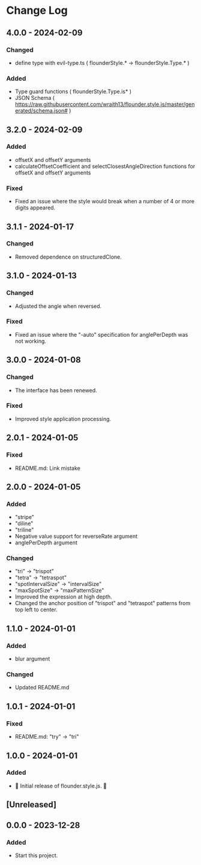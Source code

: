 # Change Log

## 4.0.0 - 2024-02-09

### Changed

- define type with evil-type.ts ( flounderStyle.* -> flounderStyle.Type.* )

### Added

- Type guard functions ( flounderStyle.Type.is* )
- JSON Schema ( https://raw.githubusercontent.com/wraith13/flounder.style.js/master/generated/schema.json# )

## 3.2.0 - 2024-02-09

### Added

- offsetX and offsetY arguments
- calculateOffsetCoefficient and selectClosestAngleDirection functions for offsetX and offsetY arguments

### Fixed

- Fixed an issue where the style would break when a number of 4 or more digits appeared.

## 3.1.1 - 2024-01-17

### Changed

- Removed dependence on structuredClone.

## 3.1.0 - 2024-01-13

### Changed

- Adjusted the angle when reversed.

### Fixed

- Fixed an issue where the "-auto" specification for anglePerDepth was not working.

## 3.0.0 - 2024-01-08

### Changed

- The interface has been renewed.

### Fixed

- Improved style application processing.

## 2.0.1 - 2024-01-05

### Fixed

- README.md: Link mistake

## 2.0.0 - 2024-01-05

### Added

- "stripe"
- "diline"
- "triline"
- Negative value support for reverseRate argument
- anglePerDepth argument

### Changed

- "tri" -> "trispot"
- "tetra" -> "tetraspot"
- "spotIntervalSize" -> "intervalSize"
- "maxSpotSize" -> "maxPatternSize"
- Improved the expression at high depth.
- Changed the anchor position of "trispot" and "tetraspot" patterns from top left to center.

## 1.1.0 - 2024-01-01

### Added

- blur argument

### Changed

- Updated README.md

## 1.0.1 - 2024-01-01

### Fixed

- README.md: "try" -> "tri"

## 1.0.0 - 2024-01-01

### Added

- 🎊 Initial release of flounder.style.js. 🎉

## [Unreleased]

## 0.0.0 - 2023-12-28

### Added

- Start this project.
